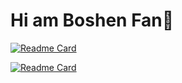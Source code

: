 # Hi am Boshen Fan👋

[![Readme Card](https://github-readme-stats.vercel.app/api/pin/?username=Connor119&repo=Project1Seckill)](https://github.com/Connor119/Project1Seckill)

[![Readme Card](https://github-readme-stats.vercel.app/api/pin/?username=Connor119&repo=project2kob)](https://github.com/Connor119/project2kob)
